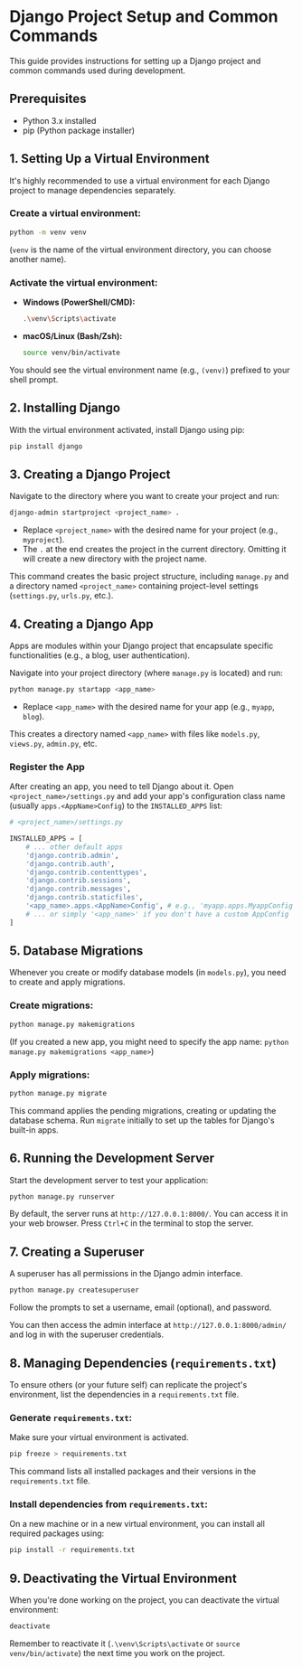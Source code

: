 # Django Project Setup and Common Commands

This guide provides instructions for setting up a Django project and common commands used during development.

## Prerequisites

*   Python 3.x installed
*   pip (Python package installer)

## 1. Setting Up a Virtual Environment

It's highly recommended to use a virtual environment for each Django project to manage dependencies separately.

### Create a virtual environment:

```bash
python -m venv venv
```

(`venv` is the name of the virtual environment directory, you can choose another name).

### Activate the virtual environment:

*   **Windows (PowerShell/CMD):**
    ```bash
    .\venv\Scripts\activate
    ```
*   **macOS/Linux (Bash/Zsh):**
    ```bash
    source venv/bin/activate
    ```

You should see the virtual environment name (e.g., `(venv)`) prefixed to your shell prompt.

## 2. Installing Django

With the virtual environment activated, install Django using pip:

```bash
pip install django
```

## 3. Creating a Django Project

Navigate to the directory where you want to create your project and run:

```bash
django-admin startproject <project_name> .
```

*   Replace `<project_name>` with the desired name for your project (e.g., `myproject`).
*   The `.` at the end creates the project in the current directory. Omitting it will create a new directory with the project name.

This command creates the basic project structure, including `manage.py` and a directory named `<project_name>` containing project-level settings (`settings.py`, `urls.py`, etc.).

## 4. Creating a Django App

Apps are modules within your Django project that encapsulate specific functionalities (e.g., a blog, user authentication).

Navigate into your project directory (where `manage.py` is located) and run:

```bash
python manage.py startapp <app_name>
```

*   Replace `<app_name>` with the desired name for your app (e.g., `myapp`, `blog`).

This creates a directory named `<app_name>` with files like `models.py`, `views.py`, `admin.py`, etc.

### Register the App

After creating an app, you need to tell Django about it. Open `<project_name>/settings.py` and add your app's configuration class name (usually `apps.<AppName>Config`) to the `INSTALLED_APPS` list:

```python
# <project_name>/settings.py

INSTALLED_APPS = [
    # ... other default apps
    'django.contrib.admin',
    'django.contrib.auth',
    'django.contrib.contenttypes',
    'django.contrib.sessions',
    'django.contrib.messages',
    'django.contrib.staticfiles',
    '<app_name>.apps.<AppName>Config', # e.g., 'myapp.apps.MyappConfig'
    # ... or simply '<app_name>' if you don't have a custom AppConfig
]
```

## 5. Database Migrations

Whenever you create or modify database models (in `models.py`), you need to create and apply migrations.

### Create migrations:

```bash
python manage.py makemigrations
```

(If you created a new app, you might need to specify the app name: `python manage.py makemigrations <app_name>`)

### Apply migrations:

```bash
python manage.py migrate
```

This command applies the pending migrations, creating or updating the database schema. Run `migrate` initially to set up the tables for Django's built-in apps.

## 6. Running the Development Server

Start the development server to test your application:

```bash
python manage.py runserver
```

By default, the server runs at `http://127.0.0.1:8000/`. You can access it in your web browser. Press `Ctrl+C` in the terminal to stop the server.

## 7. Creating a Superuser

A superuser has all permissions in the Django admin interface.

```bash
python manage.py createsuperuser
```

Follow the prompts to set a username, email (optional), and password.

You can then access the admin interface at `http://127.0.0.1:8000/admin/` and log in with the superuser credentials.

## 8. Managing Dependencies (`requirements.txt`)

To ensure others (or your future self) can replicate the project's environment, list the dependencies in a `requirements.txt` file.

### Generate `requirements.txt`:

Make sure your virtual environment is activated.

```bash
pip freeze > requirements.txt
```

This command lists all installed packages and their versions in the `requirements.txt` file.

### Install dependencies from `requirements.txt`:

On a new machine or in a new virtual environment, you can install all required packages using:

```bash
pip install -r requirements.txt
```

## 9. Deactivating the Virtual Environment

When you're done working on the project, you can deactivate the virtual environment:

```bash
deactivate
```

Remember to reactivate it (`.\venv\Scripts\activate` or `source venv/bin/activate`) the next time you work on the project. 